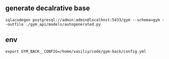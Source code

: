 ## generate decalrative base

```
sqlacodegen postgresql://admin:admin@localhost:5433/gym --schema=gym --outfile ./gym_api/models/autogenerated.py
```


## env

```
export GYM_BACK__CONFIG=/home/vasiliy/code/gym-back/config.yml
```